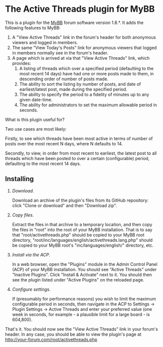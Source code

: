 # The Active Threads plugin for MyBB

This is a plugin for the [MyBB](https://mybb.com/) forum software version 1.8.*. It adds the following features to MyBB:

1. A "View Active Threads" link in the forum's header for both anonymous viewers and logged in members.
2. The same "View Today's Posts" link for anonymous viewers that logged in members normally see in the forum's header.
3. A page which is arrived at via that "View Active Threads" link, which provides:
   1. A listing of threads which over a specified period (defaulting to the most recent 14 days) have had one or more posts made to them, in descending order of number of posts made.
   2. The ability to sort the listing by number of posts, and date of earliest/latest post, made during the specified period.
   3. The ability to specify the period to a fidelity of minutes up to any given date-time.
   4. The ability for administrators to set the maximum allowable period in seconds.

What is this plugin useful for?

Two use cases are most likely:

Firstly, to see which threads have been most active in terms of number of posts over the most recent N days, where N defaults to 14.

Secondly, to view, in order from most recent to earliest, the latest post to all threads which have been posted to over a certain (configurable) period, defaulting to the most recent 14 days.

## Installing

1. *Download*.

   Download an archive of the plugin's files from its GitHub repository: click "Clone or download" and then "Download zip".

2. *Copy files*.

   Extract the files in that archive to a temporary location, and then copy the files in "root" into the root of your MyBB installation. That is to say that "root/activethreads.php" should be copied to your MyBB root directory, "root/inc/languages/english/activethreads.lang.php" should be copied to your MyBB root's "inc/languages/english/" directory, etc.

3. *Install via the ACP*.

   In a web browser, open the "Plugins" module in the Admin Control Panel (ACP) of your MyBB installation. You should see "Active Threads" under "Inactive Plugins". Click "Install & Activate" next to it. You should then see the plugin listed under "Active Plugins" on the reloaded page.

4. *Configure settings*.

   If (presumably for performance reasons) you wish to limit the maximum configurable period in seconds, then navigate in the ACP to Settings -> Plugin Settings -> Active Threads and enter your preferred value (one week in seconds, for example - a plausible limit for a large board - is 604,800).

That's it. You should now see the "View Active Threads" link in your forum's header. In any case, you should be able to view the plugin's page at http://your-forum.com/root/activethreads.php